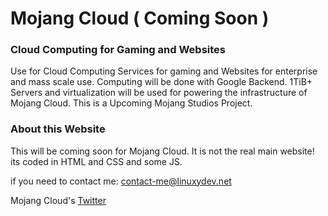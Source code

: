 # Mojang Cloud ( Coming Soon )
### Cloud Computing for Gaming and Websites

Use for Cloud Computing Services for gaming and Websites for enterprise and mass scale use.
Computing will be done with Google Backend. 1TiB+ Servers and virtualization will be used for powering 
the infrastructure of Mojang Cloud. This is a Upcoming Mojang Studios Project.

### About this Website

This will be coming soon for Mojang Cloud. It is not the real main website!
its coded in HTML and CSS and some JS.

if you need to contact me: contact-me@linuxydev.net 

Mojang Cloud's [Twitter](https://twitter.com/MojangCloud)
